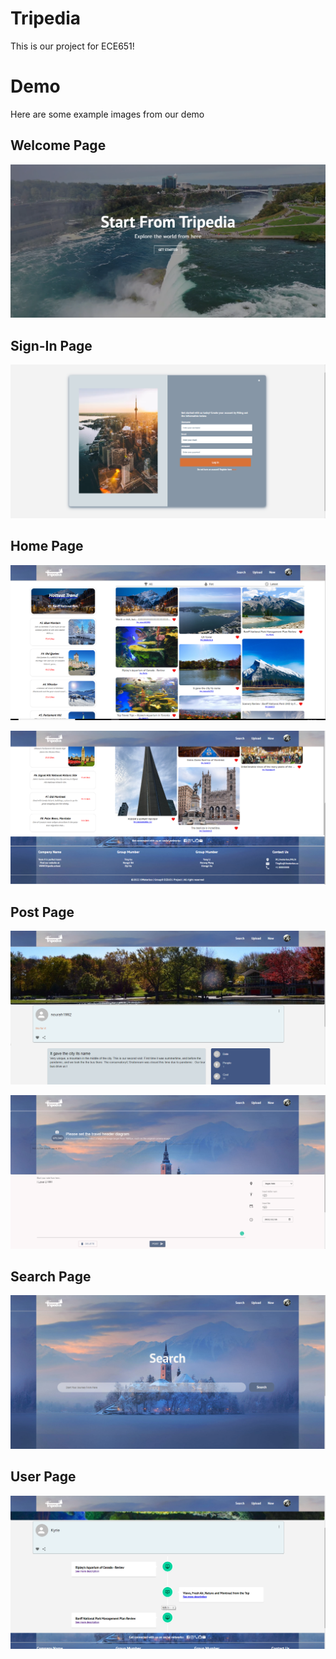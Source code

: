 # Tripedia
This is our project for ECE651!



# Demo

Here are some example images from our demo



## Welcome Page

![welcome-page](./demo/demo.png)



## Sign-In Page

![signin_page](./demo/demo1.png)

## Home Page

![homepage1](./demo/demo2.png)

![homepage2](./demo/demo3.png)



## Post Page

![postpage1](./demo/demo4.png)

![postpage2](./demo/demo7.png)



## Search Page

![searchpage](./demo/demo5.png)



## User Page

![userpage](./demo/demo6.png)






